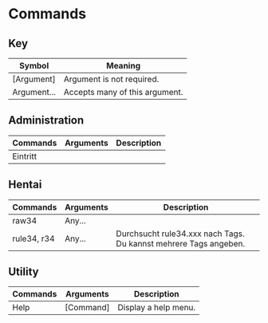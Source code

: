 # Commands

## Key 
| Symbol      | Meaning                        |
| ----------- | ------------------------------ |
| [Argument]  | Argument is not required.      |
| Argument... | Accepts many of this argument. |

## Administration
| Commands | Arguments | Description |
| -------- | --------- | ----------- |
| Eintritt |           |             |

## Hentai
| Commands    | Arguments | Description                                                      |
| ----------- | --------- | ---------------------------------------------------------------- |
| raw34       | Any...    |                                                                  |
| rule34, r34 | Any...    | Durchsucht rule34.xxx nach Tags. Du kannst mehrere Tags angeben. |

## Utility
| Commands | Arguments | Description          |
| -------- | --------- | -------------------- |
| Help     | [Command] | Display a help menu. |

